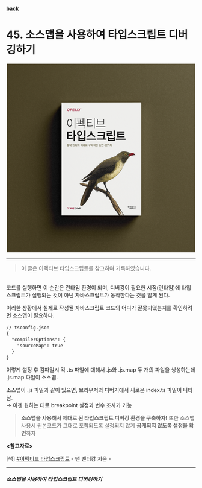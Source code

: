 #### [back](../../../README.md) &nbsp;&nbsp; 

# 45. 소스맵을 사용하여 타입스크립트 디버깅하기

<p align="center" style="width:500px; margin: 0 auto">
    <img src="../../image/main.png">
</p>

---

> 이 글은 이펙티브 타입스크립트를 참고하여 기록하였습니다.
<br>
코드를 실행하면 이 순간은 런타임 환경이 되며, 디버깅이 필요한 시점(런타임)에 타입스크립트가 실행되는 것이 아닌 자바스크립트가 동작한다는 것을 알게 된다.

이러한 상황에서 실제로 작성될 자바스크립트 코드의 어디가 잘못되었는지를 확인하려면 소스맵이 필요하다.

```tsx
// tsconfig.json
{
  "compilerOptions": {
    "sourceMap": true
  }
}
```

이렇게 설정 후 컴파일시 각 .ts 파일에 대해서 .js와 .js.map 두 개의 파일을 생성하는데 .js.map 파일이 소스맵.

소스맵이 .js 파일과 같이 있으면, 브라우저의 디버거에서 새로운 index.ts 파일이 나타남.  
→ 이젠 원하는 대로 breakpoint 설정과 변수 조사가 가능 

> **소스맵을 사용해서 제대로 된 타입스크립트 디버깅 환경을 구축하자!** 또한 소스맵 사용시 원본코드가 그대로 포함되도록 설정되지 않게 **공개되지 않도록 설정을 확인**하자
>
<strong><참고자료></strong>

[책] [#이펙티브 타입스크립트][effective-typescript] - 댄 밴더캄 지음 -

---

##### 소스맵을 사용하여 타입스크립트 디버깅하기
[effective-typescript]: https://www.aladin.co.kr/shop/wproduct.aspx?ItemId=273193135&start=slayer
[sangcho]: https://github.com/SangchoKim
[taeHyen]: https://github.com/rlaxogus0517
[kangHyen]: https://github.com/bebekh1216
[sumin]: https://github.com/ttumzzi
